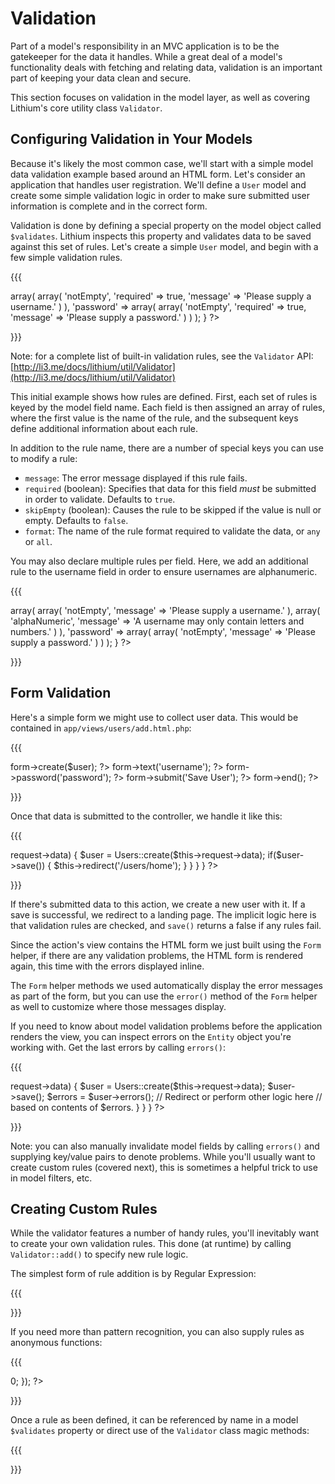 # Validation

Part of a model's responsibility in an MVC application is to be the gatekeeper for the data it handles. While a great deal of a model's functionality deals with fetching and relating data, validation is an important part of keeping your data clean and secure.

This section focuses on validation in the model layer, as well as covering Lithium's core utility class `Validator`.

## Configuring Validation in Your Models

Because it's likely the most common case, we'll start with a simple model data validation example based around an HTML form. Let's consider an application that handles user registration. We'll define a `User` model and create some simple validation logic in order to make sure submitted user information is complete and in the correct form.

Validation is done by defining a special property on the model object called `$validates`. Lithium inspects this property and validates data to be saved against this set of rules. Let's create a simple `User` model, and begin with a few simple validation rules.

{{{
<?php
namespace app\models;
class User extends lithium\data\Model {
	public $validates = array(
		'username' => array(
			array(
				'notEmpty',
				'required' => true,
				'message' => 'Please supply a username.'
			)
		),
		'password' => array(
			array(
				'notEmpty',
				'required' => true,
				'message' => 'Please supply a password.'
			)
		)
	);
}
?>
}}}

Note: for a complete list of built-in validation rules, see the `Validator` API: [http://li3.me/docs/lithium/util/Validator](http://li3.me/docs/lithium/util/Validator)

This initial example shows how rules are defined. First, each set of rules is keyed by the model field name. Each field is then assigned an array of rules, where the first value is the name of the rule, and the subsequent keys define additional information about each rule.

In addition to the rule name, there are a number of special keys you can use to modify a rule:

 - `message`: The error message displayed if this rule fails.
 - `required` (boolean): Specifies that data for this field _must_ be submitted in order to validate. Defaults to `true`.
 - `skipEmpty` (boolean): Causes the rule to be skipped if the value is null or empty. Defaults to `false`.
 - `format`: The name of the rule format required to validate the data, or `any` or `all`.

You may also declare multiple rules per field. Here, we add an additional rule to the username field in order to ensure usernames are alphanumeric.

{{{
<?php
namespace app\models;
class User extends lithium\data\Model {
	public $validates = array(
		'username' => array(
			array(
				'notEmpty',
				'message' => 'Please supply a username.'
			),
			array(
				'alphaNumeric',
				'message' => 'A username may only contain letters and numbers.'
			)
		),
		'password' => array(
			array(
				'notEmpty',
				'message' => 'Please supply a password.'
			)
		)
	);
}
?>
}}}

## Form Validation

Here's a simple form we might use to collect user data. This would be contained in `app/views/users/add.html.php`:

{{{
<?= $this->form->create($user); ?>

<?= $this->form->text('username'); ?>
<?= $this->form->password('password'); ?>
<?= $this->form->submit('Save User'); ?>

<?= $this->form->end(); ?>
}}}

Once that data is submitted to the controller, we handle it like this:

{{{
<?php
namespace app\controllers;
class UsersController extends lithium\action\Controller {
	public function add() {
		if($this->request->data) {
			$user = Users::create($this->request->data);
			if($user->save()) {
				$this->redirect('/users/home');
			}
		}
	}
}
?>
}}}

If there's submitted data to this action, we create a new user with it. If a save is successful, we redirect to a landing page. The implicit logic here is that validation rules are checked, and `save()` returns a false if any rules fail.

Since the action's view contains the HTML form we just built using the `Form` helper, if there are any validation problems, the HTML form is rendered again, this time with the errors displayed inline.

The `Form` helper methods we used automatically display the error messages as part of the form, but you can use the `error()` method of the `Form` helper as well to customize where those messages display.

If you need to know about model validation problems before the application renders the view, you can inspect errors on the `Entity` object you're working with. Get the last errors by calling `errors()`:

{{{
<?php
namespace app\controllers;
class UsersController extends lithium\action\Controller {
	public function add() {
		if($this->request->data) {
			$user = Users::create($this->request->data);
			$user->save();
			$errors = $user->errors();

			// Redirect or perform other logic here
			// based on contents of $errors.

		}
	}
}
?>
}}}

Note: you can also manually invalidate model fields by calling `errors()` and supplying key/value pairs to denote problems. While you'll usually want to create custom rules (covered next), this is sometimes a helpful trick to use in model filters, etc.

## Creating Custom Rules

While the validator features a number of handy rules, you'll inevitably want to create your own validation rules. This done (at runtime) by calling `Validator::add()` to specify new rule logic.

The simplest form of rule addition is by Regular Expression:

{{{
<?php
Validator::add('zeroToNine', '/^[0-9]$/');
?>
}}}

If you need more than pattern recognition, you can also supply rules as anonymous functions:

{{{
<?php
Validator::add('usernameTaken' function($value) {
	$result = Users::findByUsername($value);
	return count($result) > 0;
});
?>
}}}

Once a rule as been defined, it can be referenced by name in a model `$validates` property or direct use of the `Validator` class magic methods:

{{{
<?php
Validator::add('zeroToNine', '/^[0-9]$/');
Validator::isZeroToNine('7');
?>
}}}
